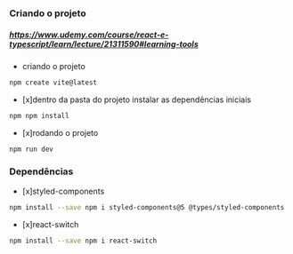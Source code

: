 ### Criando o projeto
##### https://www.udemy.com/course/react-e-typescript/learn/lecture/21311590#learning-tools
* criando o projeto
```sh
npm create vite@latest
```
* [x]dentro da pasta do projeto instalar as dependências iniciais
```sh
npm npm install
```

* [x]rodando o projeto
```sh
npm run dev 
```

### Dependências
* [x]styled-components
```sh
npm install --save npm i styled-components@5 @types/styled-components
```

* [x]react-switch
```sh
npm install --save npm i react-switch
```